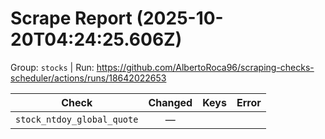 # Scrape Report (2025-10-20T04:24:25.606Z)

Group: `stocks`  |  Run: https://github.com/AlbertoRoca96/scraping-checks-scheduler/actions/runs/18642022653

| Check | Changed | Keys | Error |
|---|:---:|:--|:--|
| `stock_ntdoy_global_quote` | — |  |  |
